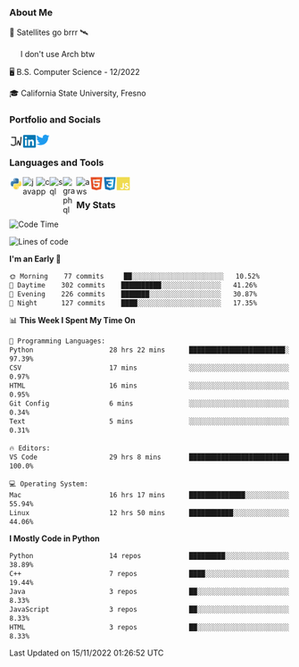 ### About Me
<p>📡 Satellites go brrr 🛰</p>
<p>
  <img src="https://www.projectwizards.net/media/pages/blog/2020/03/macos-08-zoom/c94bb008d1-1638367948/macos.png" width="16px" height="16px"/>
  I don't use Arch btw
</p>
<p>🖥️ B.S. Computer Science - 12/2022</p>
<p>🎓 California State University, Fresno</p>

### Portfolio and Socials
<a href="https://jwhitlow45.github.io">
  <img align="left"
       alt="jwhitlow45 | Portfolio"
       width="24px"
       src="https://raw.githubusercontent.com/jwhitlow45/jwhitlow45.github.io/main/img/brand/brand-black.png" />
</a>
<a href="https://linkedin.com/in/jwhitlow45">
  <img align="left"
       alt="jwhitlow45 | LinkedIn"
       width="24px"
       src="https://raw.githubusercontent.com/devicons/devicon/9f4f5cdb393299a81125eb5127929ea7bfe42889/icons/linkedin/linkedin-original.svg" />
</a>
<a href="https://twitter.com/jdubbleuu">
  <img align="left"
       alt="jwhitlow45 | Twitter"
       width="24px"
       src="https://raw.githubusercontent.com/devicons/devicon/9f4f5cdb393299a81125eb5127929ea7bfe42889/icons/twitter/twitter-original.svg" />
</a>
</br>
  
### Languages and Tools
<img align="left"
     alt="python"
     width="24px"
     src="https://raw.githubusercontent.com/devicons/devicon/9f4f5cdb393299a81125eb5127929ea7bfe42889/icons/python/python-original.svg" />
<img align="left"
     alt="java"
     width="24px"
     src="https://cdn-icons-png.flaticon.com/512/226/226777.png" />
<img align="left"
     alt="cpp"
     width="24px"
     src="https://user-images.githubusercontent.com/46979583/126382262-4e346824-04ae-4424-9270-b0bf3d30961c.png" />
<img align="left"
     alt="sql"
     width="24px"
     src="https://www.freepnglogos.com/uploads/logo-mysql-png/logo-mysql-part-azure-sql-database-with-azure-active-directory-17.png" />
<img align="left"
     alt="graphql"
     width="24px"
     src="https://upload.wikimedia.org/wikipedia/commons/thumb/1/17/GraphQL_Logo.svg/2048px-GraphQL_Logo.svg.png" />
<img align="left"
     alt="aws"
     width="24px"
     src="https://upload.wikimedia.org/wikipedia/commons/thumb/9/93/Amazon_Web_Services_Logo.svg/1024px-Amazon_Web_Services_Logo.svg.png" />
<img align="left"
     alt="html"
     width="24px"
     src="https://raw.githubusercontent.com/devicons/devicon/9f4f5cdb393299a81125eb5127929ea7bfe42889/icons/html5/html5-original.svg" />
<img align="left"
     alt="css"
     width="24px"
     src="https://raw.githubusercontent.com/devicons/devicon/9f4f5cdb393299a81125eb5127929ea7bfe42889/icons/css3/css3-original.svg" />
<img align="left"
     alt="js"
     width="24px"
     src="https://raw.githubusercontent.com/devicons/devicon/9f4f5cdb393299a81125eb5127929ea7bfe42889/icons/javascript/javascript-plain.svg" />
 </br>

### My Stats
<!--START_SECTION:waka-->
![Code Time](http://img.shields.io/badge/Code%20Time-340%20hrs%2028%20mins-blue)

![Lines of code](https://img.shields.io/badge/From%20Hello%20World%20I%27ve%20Written-89%20Thousand%20lines%20of%20code-blue)

**I'm an Early 🐤** 

```text
🌞 Morning    77 commits     ██░░░░░░░░░░░░░░░░░░░░░░░   10.52% 
🌆 Daytime    302 commits    ██████████░░░░░░░░░░░░░░░   41.26% 
🌃 Evening    226 commits    ███████░░░░░░░░░░░░░░░░░░   30.87% 
🌙 Night      127 commits    ████░░░░░░░░░░░░░░░░░░░░░   17.35%

```


📊 **This Week I Spent My Time On** 

```text
💬 Programming Languages: 
Python                   28 hrs 22 mins      ████████████████████████░   97.39% 
CSV                      17 mins             ░░░░░░░░░░░░░░░░░░░░░░░░░   0.97% 
HTML                     16 mins             ░░░░░░░░░░░░░░░░░░░░░░░░░   0.95% 
Git Config               6 mins              ░░░░░░░░░░░░░░░░░░░░░░░░░   0.34% 
Text                     5 mins              ░░░░░░░░░░░░░░░░░░░░░░░░░   0.31%

🔥 Editors: 
VS Code                  29 hrs 8 mins       █████████████████████████   100.0%

💻 Operating System: 
Mac                      16 hrs 17 mins      ██████████████░░░░░░░░░░░   55.94% 
Linux                    12 hrs 50 mins      ███████████░░░░░░░░░░░░░░   44.06%

```

**I Mostly Code in Python** 

```text
Python                   14 repos            █████████░░░░░░░░░░░░░░░░   38.89% 
C++                      7 repos             ████░░░░░░░░░░░░░░░░░░░░░   19.44% 
Java                     3 repos             ██░░░░░░░░░░░░░░░░░░░░░░░   8.33% 
JavaScript               3 repos             ██░░░░░░░░░░░░░░░░░░░░░░░   8.33% 
HTML                     3 repos             ██░░░░░░░░░░░░░░░░░░░░░░░   8.33%

```



 Last Updated on 15/11/2022 01:26:52 UTC
<!--END_SECTION:waka-->

